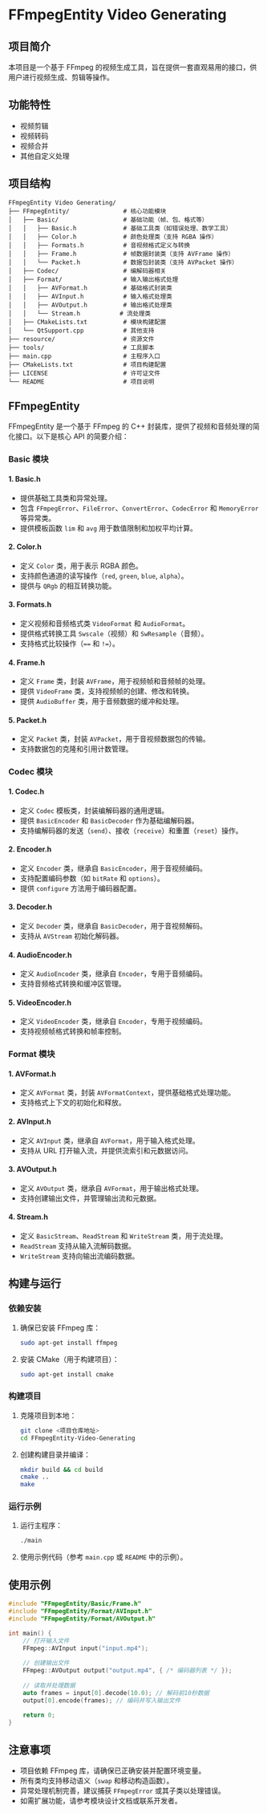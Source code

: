 # FFmpegEntity Video Generating

## 项目简介
本项目是一个基于 FFmpeg 的视频生成工具，旨在提供一套直观易用的接口，供用户进行视频生成、剪辑等操作。

## 功能特性
- 视频剪辑
- 视频转码
- 视频合并
- 其他自定义处理

## 项目结构
```
FFmpegEntity Video Generating/
├── FFmpegEntity/               # 核心功能模块
│   ├── Basic/                  # 基础功能（帧、包、格式等）
│   │   ├── Basic.h             # 基础工具类（如错误处理、数学工具）
│   │   ├── Color.h             # 颜色处理类（支持 RGBA 操作）
│   │   ├── Formats.h           # 音视频格式定义与转换
│   │   ├── Frame.h             # 帧数据封装类（支持 AVFrame 操作）
│   │   └── Packet.h            # 数据包封装类（支持 AVPacket 操作）
│   ├── Codec/                  # 编解码器相关
│   ├── Format/                 # 输入输出格式处理
│   │   ├── AVFormat.h          # 基础格式封装类
│   │   ├── AVInput.h           # 输入格式处理类
│   │   ├── AVOutput.h          # 输出格式处理类
│   │   └── Stream.h           # 流处理类
│   ├── CMakeLists.txt          # 模块构建配置
│   └── QtSupport.cpp           # 其他支持
├── resource/                   # 资源文件
├── tools/                      # 工具脚本
├── main.cpp                    # 主程序入口
├── CMakeLists.txt              # 项目构建配置
├── LICENSE                     # 许可证文件
└── README                      # 项目说明
```
## FFmpegEntity

FFmpegEntity 是一个基于 FFmpeg 的 C++ 封装库，提供了视频和音频处理的简化接口。以下是核心 API 的简要介绍：

### Basic 模块

#### 1. Basic.h
- 提供基础工具类和异常处理。
- 包含 `FFmpegError`、`FileError`、`ConvertError`、`CodecError` 和 `MemoryError` 等异常类。
- 提供模板函数 `lim` 和 `avg` 用于数值限制和加权平均计算。

#### 2. Color.h
- 定义 `Color` 类，用于表示 RGBA 颜色。
- 支持颜色通道的读写操作（`red`, `green`, `blue`, `alpha`）。
- 提供与 `QRgb` 的相互转换功能。

#### 3. Formats.h
- 定义视频和音频格式类 `VideoFormat` 和 `AudioFormat`。
- 提供格式转换工具 `Swscale`（视频）和 `SwResample`（音频）。
- 支持格式比较操作（`==` 和 `!=`）。

#### 4. Frame.h
- 定义 `Frame` 类，封装 `AVFrame`，用于视频帧和音频帧的处理。
- 提供 `VideoFrame` 类，支持视频帧的创建、修改和转换。
- 提供 `AudioBuffer` 类，用于音频数据的缓冲和处理。

#### 5. Packet.h
- 定义 `Packet` 类，封装 `AVPacket`，用于音视频数据包的传输。
- 支持数据包的克隆和引用计数管理。

### Codec 模块

#### 1. Codec.h
- 定义 `Codec` 模板类，封装编解码器的通用逻辑。
- 提供 `BasicEncoder` 和 `BasicDecoder` 作为基础编解码器。
- 支持编解码器的发送（`send`）、接收（`receive`）和重置（`reset`）操作。

#### 2. Encoder.h
- 定义 `Encoder` 类，继承自 `BasicEncoder`，用于音视频编码。
- 支持配置编码参数（如 `bitRate` 和 `options`）。
- 提供 `configure` 方法用于编码器配置。

#### 3. Decoder.h
- 定义 `Decoder` 类，继承自 `BasicDecoder`，用于音视频解码。
- 支持从 `AVStream` 初始化解码器。

#### 4. AudioEncoder.h
- 定义 `AudioEncoder` 类，继承自 `Encoder`，专用于音频编码。
- 支持音频格式转换和缓冲区管理。

#### 5. VideoEncoder.h
- 定义 `VideoEncoder` 类，继承自 `Encoder`，专用于视频编码。
- 支持视频帧格式转换和帧率控制。

### Format 模块

#### 1. AVFormat.h
- 定义 `AVFormat` 类，封装 `AVFormatContext`，提供基础格式处理功能。
- 支持格式上下文的初始化和释放。

#### 2. AVInput.h
- 定义 `AVInput` 类，继承自 `AVFormat`，用于输入格式处理。
- 支持从 URL 打开输入流，并提供流索引和元数据访问。

#### 3. AVOutput.h
- 定义 `AVOutput` 类，继承自 `AVFormat`，用于输出格式处理。
- 支持创建输出文件，并管理输出流和元数据。

#### 4. Stream.h
- 定义 `BasicStream`、`ReadStream` 和 `WriteStream` 类，用于流处理。
- `ReadStream` 支持从输入流解码数据。
- `WriteStream` 支持向输出流编码数据。

## 构建与运行

### 依赖安装
1. 确保已安装 FFmpeg 库：
   ```bash
   sudo apt-get install ffmpeg
   ```
2. 安装 CMake（用于构建项目）：
   ```bash
   sudo apt-get install cmake
   ```

### 构建项目
1. 克隆项目到本地：
   ```bash
   git clone <项目仓库地址>
   cd FFmpegEntity-Video-Generating
   ```
2. 创建构建目录并编译：
   ```bash
   mkdir build && cd build
   cmake ..
   make
   ```

### 运行示例
1. 运行主程序：
   ```bash
   ./main
   ```
2. 使用示例代码（参考 `main.cpp` 或 `README` 中的示例）。

## 使用示例

```cpp
#include "FFmpegEntity/Basic/Frame.h"
#include "FFmpegEntity/Format/AVInput.h"
#include "FFmpegEntity/Format/AVOutput.h"

int main() {
    // 打开输入文件
    FFmpeg::AVInput input("input.mp4");
    
    // 创建输出文件
    FFmpeg::AVOutput output("output.mp4", { /* 编码器列表 */ });
    
    // 读取并处理数据
    auto frames = input[0].decode(10.0); // 解码前10秒数据
    output[0].encode(frames); // 编码并写入输出文件
    
    return 0;
}
```

## 注意事项
- 项目依赖 FFmpeg 库，请确保已正确安装并配置环境变量。
- 所有类均支持移动语义（`swap` 和移动构造函数）。
- 异常处理机制完善，建议捕获 `FFmpegError` 或其子类以处理错误。
- 如需扩展功能，请参考模块设计文档或联系开发者。